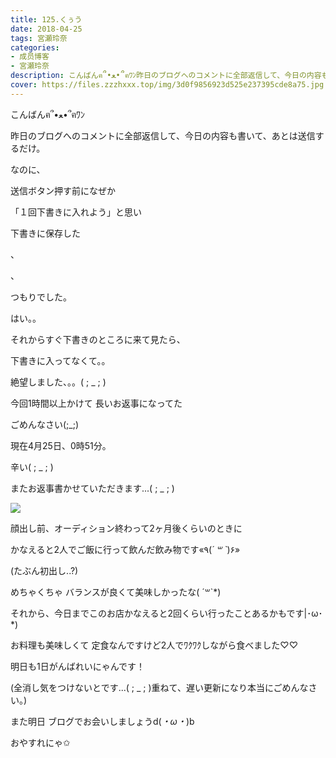 ```yaml
---
title: 125.くぅう
date: 2018-04-25
tags: 宮瀬玲奈
categories: 
- 成员博客
- 宮瀬玲奈
description: こんばんฅ՞•ﻌ•՞ฅﾜﾝ昨日のブログへのコメントに全部返信して、今日の内容も書いて、あとは送信するだけ。なのに、送信ボタン押す前になぜか「１回下書きに入れよう」と思...
cover: https://files.zzzhxxx.top/img/3d0f9856923d525e237395cde8a75.jpg 
---
```




こんばんฅ՞•ﻌ•՞ฅﾜﾝ






昨日のブログへのコメントに全部返信して、今日の内容も書いて、あとは送信するだけ。


なのに、





送信ボタン押す前になぜか

「１回下書きに入れよう」と思い

下書きに保存した

、


、



つもりでした。




はい。。





それからすぐ下書きのところに来て見たら、







下書きに入ってなくて。。








絶望しました、。。( ; _ ; )


















今回1時間以上かけて
長いお返事になってた









ごめんなさい(;_;)





現在4月25日、0時51分。


















辛い( ; _ ; )














またお返事書かせていただきます...( ; _ ; )














![](https://files.zzzhxxx.top/img/3d0f9856923d525e237395cde8a75.jpg)



顔出し前、オーディション終わって2ヶ月後くらいのときに

かなえると2人でご飯に行って飲んだ飲み物です«٩(*´ ꒳ `*)۶»

(たぶん初出し..?)



めちゃくちゃ
バランスが良くて美味しかったな( ´꒳`*)






それから、今日までこのお店かなえると2回くらい行ったことあるかもです|･ω･*)



お料理も美味しくて
定食なんですけど2人でﾜｸﾜｸしながら食べました♡♡















明日も1日がんばれいにゃんです！




(全消し気をつけないとです...( ; _ ; )重ねて、遅い更新になり本当にごめんなさい。)





また明日
ブログでお会いしましょうd(*・ω・*)b

おやすれにゃ✩


